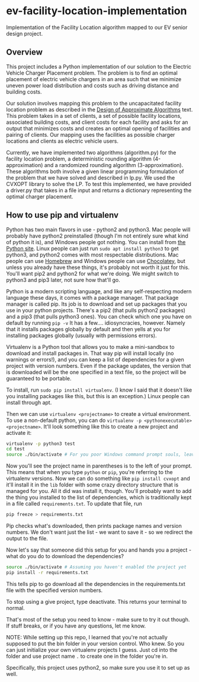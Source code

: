 # ev-facility-location-implementation
Implementation of the Facility Location algorithm mapped to our EV senior design project.

## Overview
This project includes a Python implementation of our solution to the Electric Vehicle Charger Placement problem. The problem is to find an optimal placement of electric vehicle chargers in an area such that we minimize uneven power load distribution and costs such as driving distance and building costs. 

Our solution involves mapping this problem to the uncapacitated facility location problem as described in the [Design of Approximate Algorithms](http://www.designofapproxalgs.com/) text. This problem takes in a set of clients, a set of possible facility locations, associated building costs, and client costs for each facility and asks for an output that minimizes costs and creates an optimal opening of facilities and pairing of clients. Our mapping uses the facilities as possible charger locations and clients as electric vehicle users.

Currently, we have implemented two algorithms (algorithm.py) for the facility location problem, a deterministic rounding algorithm (4-approximation) and a randomized rounding algorithm (3-approximation). These algorithms both involve a given linear programming formulation of the problem that we have solved and described in lp.py. We used the CVXOPT library to solve the LP. To test this implemented, we have provided a driver.py that takes in a file input and returns a dictionary representing the optimal charger placement.

## How to use pip and virtualenv
Python has two main flavors in use - python2 and python3. Mac people will probably have python2 preinstalled (though I'm not entirely sure what kind of python it is), and Windows people got nothing. You can install from [the Python site](https://www.python.org/). Linux people can just run `sudo apt install python3` to get python3, and python2 comes with most respectable distributions. Mac people can use [Homebrew](https://brew.sh/) and Windows people can use [Chocolatey](https://chocolatey.org/), but unless you already have these things, it's probably not worth it just for this. You'll want pip2 and python2 for what we're doing. We might switch to python3 and pip3 later, not sure how that'll go.

Python is a modern scripting language, and like any self-respecting modern language these days, it comes with a package manager. That package manager is called pip. Its job is to download and set up packages that you use in your python projects. There's a pip2 (that pulls python2 packages) and a pip3 (that pulls python3 ones). You can check which one you have on default by running `pip -v` It has a few.... idiosyncracies, however. Namely that it installs packages globally by default and then yells at you for installing packages globally (usually with permissions errors).

Virtualenv is a Python tool that allows you to make a mini-sandbox to download and install packages in. That way pip will install locally (no warnings or errors!), and you can keep a list of dependencies for a given project with version numbers. Even if the package updates, the version that is downloaded will be the one specified in a text file, so the project will be guaranteed to be portable.

To install, run `sudo pip install virtualenv`. (I know I said that it doesn't like you installing packages like this, but this is an exception.) Linux people can install through apt.

Then we can use `virtualenv <projectname>` to create a virtual environment. To use a non-default python, you can do `virtualenv -p <pythonexecutable> <projectname>`. It'll look something like this to create a new project and activate it:

```bash
virtualenv -p python3 test
cd test
source ./bin/activate # For you poor Windows command prompt souls, leave off the word source
```
Now you'll see the project name in parentheses is to the left of your prompt. This means that when you type `python` or `pip`, you're referring to the virtualenv versions. Now we can do something like `pip install cvxopt` and it'll install it in the `lib` folder with some crazy directory structure that is managed for you. All it did was install it, though. You'll probably want to add the thing you installed to the list of dependencies, which is traditionally kept in a file called `requirements.txt`. To update that file, run

```bash
pip freeze > requirements.txt
```

Pip checks what's downloaded, then prints package names and version numbers. We don't want just the list - we want to save it - so we redirect the output to the file.

Now let's say that someone did this setup for you and hands you a project - what do you do to download the dependencies?

```bash
source ./bin/activate # Assuming you haven't enabled the project yet
pip install -r requirements.txt
```

This tells pip to go download all the dependencies in the requirements.txt file with the specified version numbers.

To stop using a give project, type deactivate. This returns your terminal to normal.

That's most of the setup you need to know - make sure to try it out though. If stuff breaks, or if you have any questions, let me know.

NOTE: While setting up this repo, I learned that you're not actually supposed to put the bin folder in your version control. Who knew. So you can just initialize your own virtualenv projects I guess. Just cd into the folder and use project name `.` to create one in the folder you're in.

Specifically, this project uses python2, so make sure you use it to set up as well.

